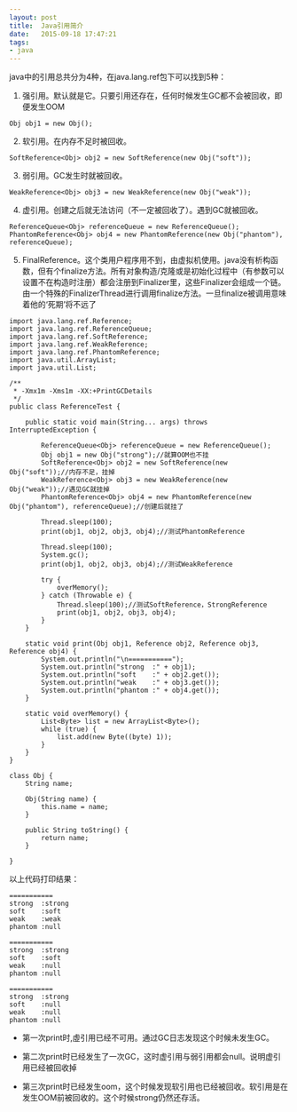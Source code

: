 ```yaml
---
layout: post
title:  Java引用简介
date:   2015-09-18 17:47:21
tags:
- java 
---
```


java中的引用总共分为4种，在java.lang.ref包下可以找到5种：

1. 强引用。默认就是它。只要引用还存在，任何时候发生GC都不会被回收，即便发生OOM

```
Obj obj1 = new Obj();
```

2. 软引用。在内存不足时被回收。

```
SoftReference<Obj> obj2 = new SoftReference(new Obj("soft"));
```

3. 弱引用。GC发生时就被回收。

```
WeakReference<Obj> obj3 = new WeakReference(new Obj("weak"));
```

4. 虚引用。创建之后就无法访问（不一定被回收了）。遇到GC就被回收。

```
ReferenceQueue<Obj> referenceQueue = new ReferenceQueue();
PhantomReference<Obj> obj4 = new PhantomReference(new Obj("phantom"), referenceQueue);
```

5. FinalReference。这个类用户程序用不到，由虚拟机使用。java没有析构函数，但有个finalize方法。所有对象构造/克隆或是初始化过程中（有参数可以设置不在构造时注册）都会注册到Finalizer里，这些Finalizer会组成一个链。由一个特殊的FinalizerThread进行调用finalize方法。一旦finalize被调用意味着他的‘死期’将不远了

```
import java.lang.ref.Reference;
import java.lang.ref.ReferenceQueue;
import java.lang.ref.SoftReference;
import java.lang.ref.WeakReference;
import java.lang.ref.PhantomReference;
import java.util.ArrayList;
import java.util.List;

/**
 * -Xmx1m -Xms1m -XX:+PrintGCDetails
 */
public class ReferenceTest {

    public static void main(String... args) throws InterruptedException {

        ReferenceQueue<Obj> referenceQueue = new ReferenceQueue();
        Obj obj1 = new Obj("strong");//就算OOM也不挂
        SoftReference<Obj> obj2 = new SoftReference(new Obj("soft"));//内存不足，挂掉
        WeakReference<Obj> obj3 = new WeakReference(new Obj("weak"));//遇见GC就挂掉
        PhantomReference<Obj> obj4 = new PhantomReference(new Obj("phantom"), referenceQueue);//创建后就挂了

        Thread.sleep(100);
        print(obj1, obj2, obj3, obj4);//测试PhantomReference

        Thread.sleep(100);
        System.gc();
        print(obj1, obj2, obj3, obj4);//测试WeakReference

        try {
            overMemory();
        } catch (Throwable e) {
            Thread.sleep(100);//测试SoftReference，StrongReference
            print(obj1, obj2, obj3, obj4);
        }
    }

    static void print(Obj obj1, Reference obj2, Reference obj3, Reference obj4) {
        System.out.println("\n===========");
        System.out.println("strong  :" + obj1);
        System.out.println("soft    :" + obj2.get());
        System.out.println("weak    :" + obj3.get());
        System.out.println("phantom :" + obj4.get());
    }

    static void overMemory() {
        List<Byte> list = new ArrayList<Byte>();
        while (true) {
            list.add(new Byte((byte) 1));
        }
    }
}

class Obj {
    String name;

    Obj(String name) {
        this.name = name;
    }

    public String toString() {
        return name;
    }

}
```

以上代码打印结果：

```
===========
strong  :strong
soft    :soft
weak    :weak
phantom :null

===========
strong  :strong
soft    :soft
weak    :null
phantom :null

===========
strong  :strong
soft    :null
weak    :null
phantom :null
```

- 第一次print时,虛引用已经不可用。通过GC日志发现这个时候未发生GC。

- 第二次print时已经发生了一次GC，这时虚引用与弱引用都会null。说明虚引用已经被回收掉

- 第三次print时已经发生oom，这个时候发现软引用也已经被回收。软引用是在发生OOM前被回收的。这个时候strong仍然还存活。

